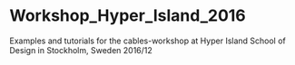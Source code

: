 # Workshop_Hyper_Island_2016
Examples and tutorials for the cables-workshop at Hyper Island School of Design in Stockholm, Sweden 2016/12
